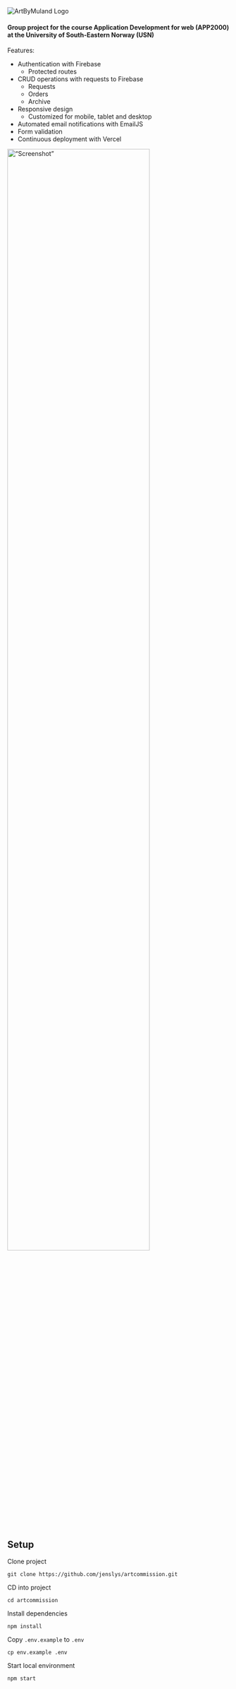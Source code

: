 <picture>
  <source media="(prefers-color-scheme: dark)" srcset="https://user-images.githubusercontent.com/69081683/219066572-6938ad28-614a-4c19-8eb7-9a5fe4786cc4.png">
  <source media="(prefers-color-scheme: light)" srcset="https://user-images.githubusercontent.com/69081683/219066559-a5f2683a-497b-4236-b003-877cd047772e.png">
  <img alt="ArtByMuland Logo" src="https://user-images.githubusercontent.com/69081683/219066559-a5f2683a-497b-4236-b003-877cd047772e.png">
</picture>

#### Group project for the course **Application Development for web** (APP2000) at the University of South-Eastern Norway (USN)

Features:

- Authentication with Firebase
  - Protected routes
- CRUD operations with requests to Firebase
  - Requests
  - Orders
  - Archive
- Responsive design
  - Customized for mobile, tablet and desktop
- Automated email notifications with EmailJS
- Form validation
- Continuous deployment with Vercel

<img src="https://user-images.githubusercontent.com/69081683/235940772-b3150d0a-840e-47ae-abc5-ed4fead5dd0e.png" alt= “Screenshot” width="80%" height="80%">

## Setup

Clone project

```shell
git clone https://github.com/jenslys/artcommission.git
```

CD into project

```shell
cd artcommission
```

Install dependencies

```shell
npm install
```

Copy `.env.example` to `.env`

```shell
cp env.example .env
```

Start local environment

```shell
npm start
```
